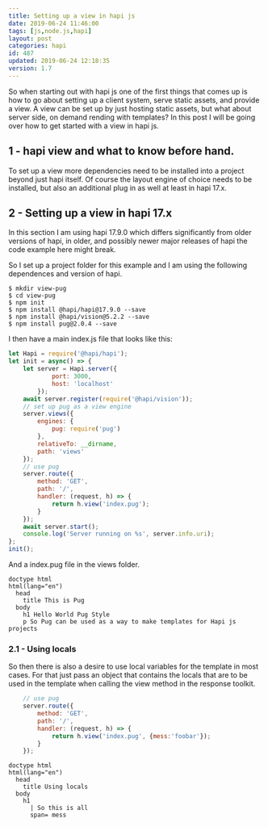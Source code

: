 ```yaml
---
title: Setting up a view in hapi js
date: 2019-06-24 11:46:00
tags: [js,node.js,hapi]
layout: post
categories: hapi
id: 487
updated: 2019-06-24 12:18:35
version: 1.7
---
```


So when starting out with hapi js one of the first things that comes up is how to go about setting up a client system, serve static assets, and provide a view. A view can be set up by just hosting static assets, but what about server side, on demand rending with templates? In this post I will be going over how to get started with a view in hapi js.

<!-- more -->

## 1 - hapi view and what to know before hand.

To set up a view more dependencies need to be installed into a project beyond just hapi itself. Of course the layout engine of choice needs to be installed, but also an additional plug in as well at least in hapi 17.x.

## 2 - Setting up a view in hapi 17.x

In this section I am using hapi 17.9.0 which differs significantly from older versions of hapi, in older, and possibly newer major releases of hapi the code example here might break.

So I set up a project folder for this example and I am using the following dependences and version of hapi.

```
$ mkdir view-pug
$ cd view-pug
$ npm init
$ npm install @hapi/hapi@17.9.0 --save
$ npm install @hapi/vision@5.2.2 --save
$ npm install pug@2.0.4 --save
```

I then have a main index.js file that looks like this:

```js
let Hapi = require('@hapi/hapi');
let init = async() => {
    let server = Hapi.server({
            port: 3000,
            host: 'localhost'
        });
    await server.register(require('@hapi/vision'));
    // set up pug as a view engine
    server.views({
        engines: {
            pug: require('pug')
        },
        relativeTo: __dirname,
        path: 'views'
    });
    // use pug
    server.route({
        method: 'GET',
        path: '/',
        handler: (request, h) => {
            return h.view('index.pug');
        }
    });
    await server.start();
    console.log('Server running on %s', server.info.uri);
};
init();
```

And a index.pug file in the views folder.

```
doctype html
html(lang="en")
  head
    title This is Pug
  body
    h1 Hello World Pug Style
    p So Pug can be used as a way to make templates for Hapi js projects
```

### 2.1 - Using locals

So then there is also a desire to use local variables for the template in most cases. For that just pass an object that contains the locals that are to be used in the template when calling the view method in the response toolkit.

```js
    // use pug
    server.route({
        method: 'GET',
        path: '/',
        handler: (request, h) => {
            return h.view('index.pug', {mess:'foobar'});
        }
    });
```

```
doctype html
html(lang="en")
  head
    title Using locals
  body
    h1 
      | So this is all 
      span= mess
```